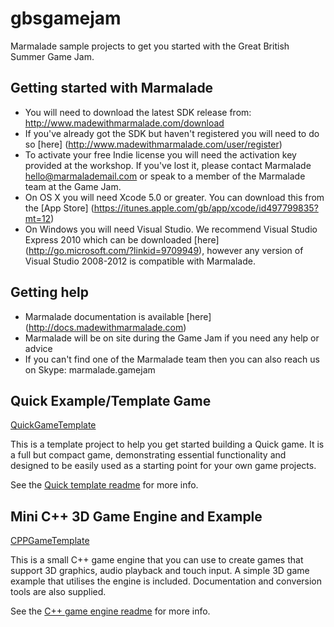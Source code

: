 gbsgamejam
==========

Marmalade sample projects to get you started with the Great British Summer Game Jam.

Getting started with Marmalade
------------------------------
* You will need to download the latest SDK release from: http://www.madewithmarmalade.com/download
* If you've already got the SDK but haven't registered you will need to do so [here] (http://www.madewithmarmalade.com/user/register)
* To activate your free Indie license you will need the activation key provided at the workshop.  If you've lost it, please contact Marmalade hello@marmalademail.com or speak to a member of the Marmalade team at the Game Jam.
* On OS X you will need Xcode 5.0 or greater.  You can download this from the [App Store] (https://itunes.apple.com/gb/app/xcode/id497799835?mt=12)
* On Windows you will need Visual Studio. We recommend Visual Studio Express 2010 which can be downloaded [here] (http://go.microsoft.com/?linkid=9709949), however any version of Visual Studio 2008-2012 is compatible with Marmalade.

Getting help
------------
* Marmalade documentation is available [here] (http://docs.madewithmarmalade.com)
* Marmalade will be on site during the Game Jam if you need any help or advice
* If you can't find one of the Marmalade team then you can also reach us on Skype: marmalade.gamejam

Quick Example/Template Game
---------------------------

[QuickGameTemplate](QuickGameTemplate/)

This is a template project to help you get started building a Quick game. It is a full
but compact game, demonstrating essential functionality and designed to be easily used
as a starting point for your own game projects.

See the [Quick template readme](QuickGameTemplate/ReadMe.QuickGameTemplate.txt) for more
info.

Mini C++ 3D Game Engine and Example
-----------------------------------

[CPPGameTemplate](CPPGameTemplate/)

This is a small C++ game engine that you can use to create games that 
support 3D graphics, audio playback and touch input. A simple 3D game example that 
utilises the engine is included. Documentation and conversion tools are also supplied.

See the [C++ game engine readme](CPPGameTemplate/ReadMe.CPPGameTemplate.txt) for more
info.
